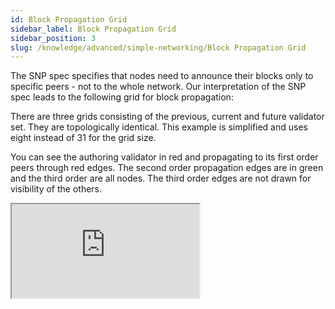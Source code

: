 ```yaml
---
id: Block Propagation Grid
sidebar_label: Block Propagation Grid
sidebar_position: 3
slug: /knowledge/advanced/simple-networking/Block Propagation Grid
---
```


The SNP spec specifies that nodes need to announce their blocks only to specific peers - not to the whole network. Our interpretation of the SNP spec leads to the following grid for block propagation:

There are three grids consisting of the previous, current and future validator set. They are topologically identical. This example is simplified and uses eight instead of 31 for the grid size.

You can see the authoring validator in red and propagating to its first order peers through red edges. The second order propagation edges are in green and the third order are all nodes. The third order edges are not drawn for visibility of the others.

<iframe
  src="https://stackblitz.com/edit/typescript-dm85k5?embed=1&file=index.ts&hideDevTools=1&hideExplorer=1&hideNavigation=1&theme=dark&view=preview"
  style={{
    width: '100%',
    height: '600px',
    border: 0,
    borderRadius: '0px',
    overflow: 'hidden'
  }}
  title="TypeScript StackBlitz Example"
  allow="accelerometer; ambient-light-sensor; camera; encrypted-media; geolocation; gyroscope; hid; microphone; midi; payment; usb; vr; xr-spatial-tracking"
  sandbox="allow-forms allow-modals allow-popups allow-presentation allow-same-origin allow-scripts"
/>

## Example

Assuming the validator with index `32` (grid coordinate `(1, 1)`) wants to propagate a block. It would have to send it to these first-order grid neighbors:

`[{0, 1}, {2, 1}, {3, 1}, {4, 1}, {5, 1}, {6, 1}, {7, 1}, {8, 1}, {9, 1}, {10, 1}, {11, 1}, {12, 1}, {13, 1}, {14, 1}, {15, 1}, {16, 1}, {17, 1}, {18, 1}, {19, 1}, {20, 1}, {21, 1}, {22, 1}, {23, 1}, {24, 1}, {25, 1}, {26, 1}, {27, 1}, {28, 1}, {29, 1}, {30, 1}, {1, 0}, {1, 2}, {1, 3}, {1, 4}, {1, 5}, {1, 6}, {1, 7}, {1, 8}, {1, 9}, {1, 10}, {1, 11}, {1, 12}, {1, 13}, {1, 14}, {1, 15}, {1, 16}, {1, 17}, {1, 18}, {1, 19}, {1, 20}, {1, 21}, {1, 22}, {1, 23}, {1, 24}, {1, 25}, {1, 26}, {1, 27}, {1, 28}, {1, 29}, {1, 30}]`

Translating to the following indices:

`[1, 63, 94, 125, 156, 187, 218, 249, 280, 311, 342, 373, 404, 435, 466, 497, 528, 559, 590, 621, 652, 683, 714, 745, 776, 807, 838, 869, 900, 931, 31, 33, 34, 35, 36, 37, 38, 39, 40, 41, 42, 43, 44, 45, 46, 47, 48, 49, 50, 51, 52, 53, 54, 55, 56, 57, 58, 59, 60, 61]`

Additionally, they also send it to the same validator indices of the previous and future epoch.

